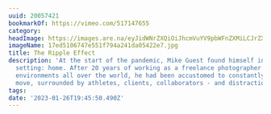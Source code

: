 ```yaml
---
uuid: 20057421
bookmarkOf: https://vimeo.com/517147655
category: 
headImage: https://images.are.na/eyJidWNrZXQiOiJhcmVuYV9pbWFnZXMiLCJrZXkiOiIyMDA1NzQyMS9vcmlnaW5hbF8xN2VkNTEwNjc0N2U1NTFmNzk0YTI0MWRhMDU0MjJlNy5qcGciLCJlZGl0cyI6eyJyZXNpemUiOnsid2lkdGgiOjEyMDAsImhlaWdodCI6MTIwMCwiZml0IjoiaW5zaWRlIiwid2l0aG91dEVubGFyZ2VtZW50Ijp0cnVlfSwid2VicCI6eyJxdWFsaXR5Ijo5MH0sImpwZWciOnsicXVhbGl0eSI6OTB9LCJyb3RhdGUiOm51bGx9fQ==?bc=0
imageName: 17ed5106747e551f794a241da05422e7.jpg
title: The Ripple Effect
description: 'At the start of the pandemic, Mike Guest found himself in an unusual
  setting: home. After 20 years of working as a freelance photographer in outdoor
  environments all over the world, he had been accustomed to constantly being on the
  move, surrounded by athletes, clients, collaborators - and distractions.'
tags: 
date: '2023-01-26T19:45:50.490Z'
---
```

